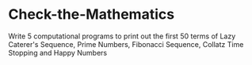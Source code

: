 # Check-the-Mathematics
Write 5 computational programs to print out the first 50 terms of Lazy Caterer's Sequence, Prime Numbers, Fibonacci Sequence, Collatz Time Stopping and Happy Numbers
